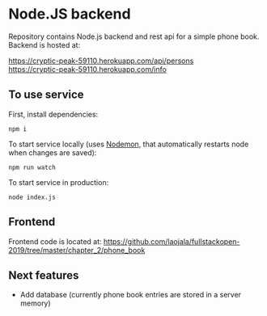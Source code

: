 # Node.JS backend

Repository contains Node.js backend and rest api for a simple phone book. Backend is hosted at:
 
https://cryptic-peak-59110.herokuapp.com/api/persons  
https://cryptic-peak-59110.herokuapp.com/info

## To use service

First, install dependencies:
```
npm i
```

To start service locally (uses [Nodemon](https://github.com/remy/nodemon), that automatically restarts node when changes are saved):
```
npm run watch
```
To start service in production:
```
node index.js
```

## Frontend

Frontend code is located at: https://github.com/laojala/fullstackopen-2019/tree/master/chapter_2/phone_book

## Next features

* Add database (currently phone book entries are stored in a server memory)

